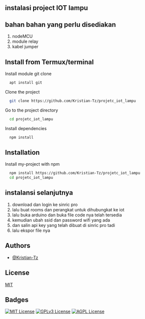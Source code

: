 ## instalasi project IOT lampu 

## bahan bahan yang perlu disediakan
1. nodeMCU
2. module relay
3. kabel jumper

## Install from Termux/terminal

Install module git clone
```bash
  apt install git
```

Clone the project
```bash
  git clone https://github.com/Kristian-Tz/projetc_iot_lampu
```

Go to the project directory
```bash
  cd projetc_iot_lampu
```

Install dependencies
```bash
  npm install
```

## Installation

Install my-project with npm
```bash
  npm install https://github.com/Kristian-Tz/projetc_iot_lampu
  cd projetc_iot_lampu
```

## instalansi selanjutnya
1. download dan login ke sinric pro
2. lalu buat rooms dan perangkat untuk dihubungkat ke iot
3. lalu buka arduino dan buka file code nya telah tersedia
4. kemudian ubah ssid dan password wifi yang ada
5. dan salin api key yang telah dibuat di sinric pro tadi
6. lalu ekspor file nya

## Authors

- [@Kristian-Tz](https://www.github.com/Kristian-Tz)


## License

[MIT](https://choosealicense.com/licenses/mit/)


## Badges



[![MIT License](https://img.shields.io/badge/License-MIT-green.svg)](https://choosealicense.com/licenses/mit/)
[![GPLv3 License](https://img.shields.io/badge/License-GPL%20v3-yellow.svg)](https://opensource.org/licenses/)
[![AGPL License](https://img.shields.io/badge/license-AGPL-blue.svg)](http://www.gnu.org/licenses/agpl-3.0)
